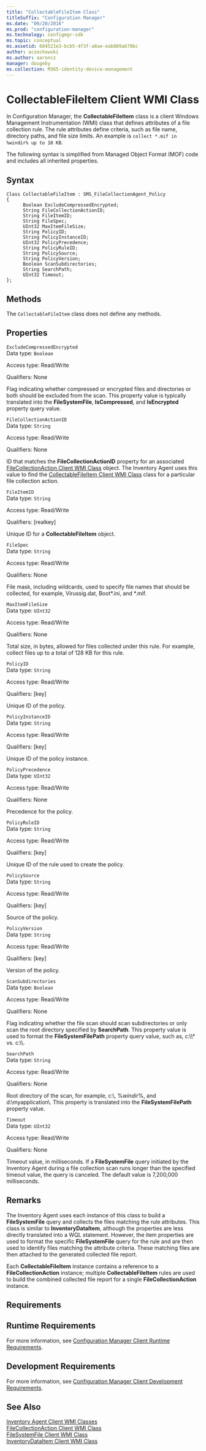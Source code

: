 ```yaml
---
title: "CollectableFileItem Class"
titleSuffix: "Configuration Manager"
ms.date: "09/20/2016"
ms.prod: "configuration-manager"
ms.technology: configmgr-sdk
ms.topic: conceptual
ms.assetid: 684521e3-bcb5-4f3f-a8ae-eab089a670bc
author: aczechowski
ms.author: aaroncz
manager: dougeby
ms.collection: M365-identity-device-management
---
```

# CollectableFileItem Client WMI Class
In Configuration Manager, the **CollectableFileItem** class is a client Windows Management Instrumentation (WMI) class that defines attributes of a file collection rule. The rule attributes define criteria, such as file name, directory paths, and file size limits. An example is `collect *.mif in %windir% up to 10 KB`.  

 The following syntax is simplified from Managed Object Format (MOF) code and includes all inherited properties.  

## Syntax  

```  
Class CollectableFileItem : SMS_FileCollectionAgent_Policy  
{  
      Boolean ExcludeCompressedEncrypted;  
      String FileCollectionActionID;  
      String FileItemID;  
      String FileSpec;  
      UInt32 MaxItemFileSize;  
      String PolicyID;  
      String PolicyInstanceID;  
      UInt32 PolicyPrecedence;  
      String PolicyRuleID;  
      String PolicySource;  
      String PolicyVersion;  
      Boolean ScanSubdirectories;  
      String SearchPath;  
      UInt32 Timeout;  
};  
```  

## Methods  
 The `CollectableFileItem` class does not define any methods.  

## Properties  
 `ExcludeCompressedEncrypted`  
 Data type: `Boolean`  

 Access type: Read/Write  

 Qualifiers: None  

 Flag indicating whether compressed or encrypted files and directories or both should be excluded from the scan. This property value is typically translated into the **FileSystemFile**, **IsCompressed**, and **IsEncrypted** property query value.  

 `FileCollectionActionID`  
 Data type: `String`  

 Access type: Read/Write  

 Qualifiers: None  

 ID that matches the **FileCollectionActionID** property for an associated [FileCollectionAction Client WMI Class](../../../../../develop/reference/core/clients/client-classes/filecollectionaction-client-wmi-class.md) object. The Inventory Agent uses this value to find the [CollectableFileItem Client WMI Class](../../../../../develop/reference/core/clients/client-classes/collectablefileitem-client-wmi-class.md) class for a particular file collection action.  

 `FileItemID`  
 Data type: `String`  

 Access type: Read/Write  

 Qualifiers: [realkey]  

 Unique ID for a **CollectableFileItem** object.  

 `FileSpec`  
 Data type: `String`  

 Access type: Read/Write  

 Qualifiers: None  

 File mask, including wildcards, used to specify file names that should be collected, for example, Virussig.dat, Boot*.ini, and \*.mif.  

 `MaxItemFileSize`  
 Data type: `UInt32`  

 Access type: Read/Write  

 Qualifiers: None  

 Total size, in bytes, allowed for files collected under this rule. For example, collect files up to a total of 128 KB for this rule.  

 `PolicyID`  
 Data type: `String`  

 Access type: Read/Write  

 Qualifiers: [key]  

 Unique ID of the policy.  

 `PolicyInstanceID`  
 Data type: `String`  

 Access type: Read/Write  

 Qualifiers: [key]  

 Unique ID of the policy instance.  

 `PolicyPrecedence`  
 Data type: `UInt32`  

 Access type: Read/Write  

 Qualifiers: None  

 Precedence for the policy.  

 `PolicyRuleID`  
 Data type: `String`  

 Access type: Read/Write  

 Qualifiers: [key]  

 Unique ID of the rule used to create the policy.  

 `PolicySource`  
 Data type: `String`  

 Access type: Read/Write  

 Qualifiers: [key]  

 Source of the policy.  

 `PolicyVersion`  
 Data type: `String`  

 Access type: Read/Write  

 Qualifiers: [key]  

 Version of the policy.  

 `ScanSubdirectories`  
 Data type: `Boolean`  

 Access type: Read/Write  

 Qualifiers: None  

 Flag indicating whether the file scan should scan subdirectories or only scan the root directory specified by **SearchPath**. This property value is used to format the **FileSystemFilePath** property query value, such as, c:\\\\* vs. c:\\\\.  

 `SearchPath`  
 Data type: `String`  

 Access type: Read/Write  

 Qualifiers: None  

 Root directory of the scan, for example, c:\\, %*windir*%, and d:\myapplication\\. This property is translated into the **FileSystemFilePath** property value.  

 `Timeout`  
 Data type: `UInt32`  

 Access type: Read/Write  

 Qualifiers: None  

 Timeout value, in milliseconds. If a **FileSystemFile** query initiated by the Inventory Agent during a file collection scan runs longer than the specified timeout value, the query is canceled. The default value is 7,200,000 milliseconds.  

## Remarks  
 The Inventory Agent uses each instance of this class to build a **FileSystemFile** query and collects the files matching the rule attributes. This class is similar to **InventoryDataItem**, although the properties are less directly translated into a WQL statement. However, the item properties are used to format the specific **FileSystemFile** query for the rule and are then used to identify files matching the attribute criteria. These matching files are then attached to the generated collected file report.  

 Each **CollectableFileItem** instance contains a reference to a **FileCollectionAction** instance; multiple **CollectableFileItem** rules are used to build the combined collected file report for a single **FileCollectionAction** instance.  

## Requirements  

## Runtime Requirements  
 For more information, see [Configuration Manager Client Runtime Requirements](../../../../../develop/core/reqs/client-runtime-requirements.md).  

## Development Requirements  
 For more information, see [Configuration Manager Client Development Requirements](../../../../../develop/core/reqs/client-development-requirements.md).  

## See Also  
 [Inventory Agent Client WMI Classes](../../../../../develop/reference/core/clients/client-classes/inventory-agent-client-wmi-classes.md)   
 [FileCollectionAction Client WMI Class](../../../../../develop/reference/core/clients/client-classes/filecollectionaction-client-wmi-class.md)   
 [FileSystemFile Client WMI Class](../../../../../develop/reference/core/clients/client-classes/filesystemfile-client-wmi-class.md)   
 [InventoryDataItem Client WMI Class](../../../../../develop/reference/core/clients/client-classes/inventorydataitem-client-wmi-class.md)
